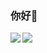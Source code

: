 ### 你好👋
<img align="left" src="https://github-readme-stats.vercel.app/api?username=jiajiaxd&show_icons=true&theme=jolly" />  
<img align="left" src="https://github-readme-stats.vercel.app/api/top-langs/?username=jiajiaxd&hide_border=true&layout=compact&show_icons=true&theme=jolly" />  
